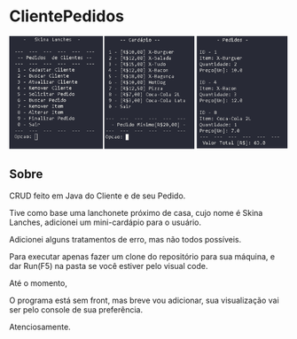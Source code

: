 # ClientePedidos

![Github crud](https://github.com/henriquecido/CRUDClientePedidos/blob/master/image/crudpedidosreadme.png)

## Sobre

CRUD feito em Java do Cliente e de seu Pedido.

Tive como base uma lanchonete próximo de casa, cujo nome é Skina Lanches, adicionei um mini-cardápio para o usuário.

Adicionei alguns tratamentos de erro, mas não todos possíveis.

Para executar apenas fazer um clone do repositório para sua máquina, e dar Run(F5) na pasta se você estiver pelo visual code.

Até o momento,

O programa está sem front, mas breve vou adicionar, sua visualização vai ser pelo console de sua preferência.

Atenciosamente.
